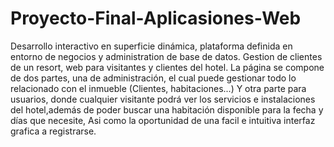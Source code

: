 # Proyecto-Final-Aplicasiones-Web
Desarrollo interactivo en superficie dinámica, plataforma definida en entorno de negocios y administration de base de datos.  Gestion de clientes de un resort, web para visitantes y clientes del hotel. 
La página se compone de dos partes, una de administración, el cual puede gestionar todo lo relacionado con el inmueble (Clientes, habitaciones...) 
Y otra parte para usuarios, donde cualquier visitante podrá ver los servicios e instalaciones del hotel,además de poder buscar una habitación disponible para la fecha y días que necesite, 
Asi como la oportunidad de una facil e intuitiva interfaz grafica a registrarse.
